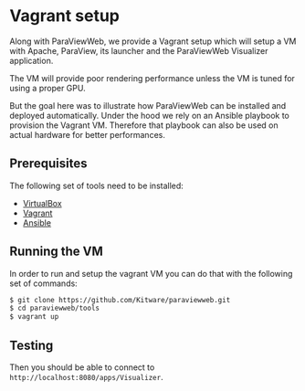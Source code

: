 # Vagrant setup

Along with ParaViewWeb, we provide a Vagrant setup which will setup
a VM with Apache, ParaView, its launcher and the ParaViewWeb Visualizer application.

The VM will provide poor rendering performance unless the VM is tuned for
using a proper GPU.

But the goal here was to illustrate how ParaViewWeb can be installed and deployed automatically. Under the hood we rely on an Ansible playbook to
provision the Vagrant VM. Therefore that playbook can also be used on actual
hardware for better performances.

## Prerequisites

The following set of tools need to be installed:

- [VirtualBox](https://www.virtualbox.org/wiki/Downloads)
- [Vagrant](https://www.vagrantup.com/)
- [Ansible](http://www.ansible.com/)

## Running the VM

In order to run and setup the vagrant VM you can do that with the following
set of commands:

```sh
$ git clone https://github.com/Kitware/paraviewweb.git
$ cd paraviewweb/tools
$ vagrant up
```

## Testing

Then you should be able to connect to ```http://localhost:8080/apps/Visualizer```.
